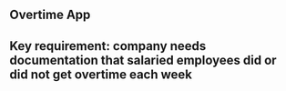 ## Overtime App

## Key requirement: company needs documentation that salaried employees did or did not get overtime each week


